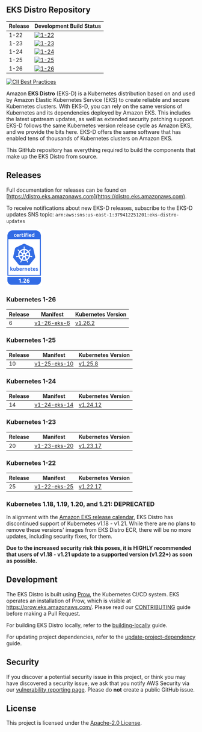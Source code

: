 ## EKS Distro Repository


| Release | Development Build Status |
|------| --- |
| 1-22 | [![1-22](https://prow.eks.amazonaws.com/badge.svg?jobs=build-1-22-postsubmit)](https://prow.eks.amazonaws.com/?job=build-1-22-postsubmit) |
| 1-23 | [![1-23](https://prow.eks.amazonaws.com/badge.svg?jobs=build-1-23-postsubmit)](https://prow.eks.amazonaws.com/?job=build-1-23-postsubmit) |
| 1-24 | [![1-24](https://prow.eks.amazonaws.com/badge.svg?jobs=build-1-24-postsubmit)](https://prow.eks.amazonaws.com/?job=build-1-24-postsubmit) |
| 1-25 | [![1-25](https://prow.eks.amazonaws.com/badge.svg?jobs=build-1-25-postsubmit)](https://prow.eks.amazonaws.com/?job=build-1-25-postsubmit) |
| 1-26 | [![1-26](https://prow.eks.amazonaws.com/badge.svg?jobs=build-1-26-postsubmit)](https://prow.eks.amazonaws.com/?job=build-1-26-postsubmit) |


[![CII Best Practices](https://bestpractices.coreinfrastructure.org/projects/6111/badge)](https://bestpractices.coreinfrastructure.org/projects/6111)

Amazon **EKS Distro** (EKS-D) is a Kubernetes distribution based on and used by
Amazon Elastic Kubernetes Service (EKS) to create reliable and secure Kubernetes
clusters. With EKS-D, you can rely on the same versions of Kubernetes and its
dependencies deployed by Amazon EKS. This includes the latest upstream updates,
as well as extended security patching support. EKS-D follows the same Kubernetes
version release cycle as Amazon EKS, and we provide the bits here. EKS-D offers
the same software that has enabled tens of thousands of Kubernetes clusters on
Amazon EKS.

This GitHub repository has everything required to build the components that make
up the EKS Distro from source.

## Releases

Full documentation for releases can be found on [https://distro.eks.amazonaws.com](https://distro.eks.amazonaws.com).

To receive notifications about new EKS-D releases, subscribe to the EKS-D updates SNS topic:
`arn:aws:sns:us-east-1:379412251201:eks-distro-updates`

[<img src="docs/contents/certified-kubernetes-1.26-color.svg" height=150>](https://github.com/cncf/k8s-conformance/pull/2507)
<!--
Source: https://github.com/cncf/artwork/tree/master/projects/kubernetes/certified-kubernetes
-->

### Kubernetes 1-26

| Release | Manifest | Kubernetes Version |
| -- | --- | --- |
| 6 | [v1-26-eks-6](https://distro.eks.amazonaws.com/kubernetes-1-26/kubernetes-1-26-eks-6.yaml) | [v1.26.2](https://github.com/kubernetes/kubernetes/release/tag/v1.26.2) |


### Kubernetes 1-25

| Release | Manifest | Kubernetes Version |
| -- | --- | --- |
| 10 | [v1-25-eks-10](https://distro.eks.amazonaws.com/kubernetes-1-25/kubernetes-1-25-eks-10.yaml) | [v1.25.8](https://github.com/kubernetes/kubernetes/release/tag/v1.25.8) |


### Kubernetes 1-24

| Release | Manifest | Kubernetes Version |
| --- | --- | --- |
| 14 | [v1-24-eks-14](https://distro.eks.amazonaws.com/kubernetes-1-24/kubernetes-1-24-eks-14.yaml) | [v1.24.12](https://github.com/kubernetes/kubernetes/release/tag/v1.24.12) |

### Kubernetes 1-23

| Release | Manifest | Kubernetes Version |
| --- | --- | --- |
| 20 | [v1-23-eks-20](https://distro.eks.amazonaws.com/kubernetes-1-23/kubernetes-1-23-eks-20.yaml) | [v1.23.17](https://github.com/kubernetes/kubernetes/release/tag/v1.23.17) |

### Kubernetes 1-22

| Release | Manifest | Kubernetes Version |
| --- | --- | --- |
| 25 | [v1-22-eks-25](https://distro.eks.amazonaws.com/kubernetes-1-22/kubernetes-1-22-eks-25.yaml) | [v1.22.17](https://github.com/kubernetes/kubernetes/release/tag/v1.22.17) |

### Kubernetes 1.18, 1.19, 1.20, and 1.21: DEPRECATED

In alignment with the [Amazon EKS release calendar](https://docs.aws.amazon.com/eks/latest/userguide/kubernetes-versions.html#kubernetes-release-calendar),
EKS Distro has discontinued support of Kubernetes v1.18 - v1.21. While there are
no plans to remove these versions' images from EKS Distro ECR, there will be no
more updates, including security fixes, for them.

**Due to the increased security risk this poses, it is HIGHLY recommended that
users of v1.18 - v1.21 update to a supported version (v1.22+) as soon as
possible.**

## Development

The EKS Distro is built using
[Prow](https://github.com/kubernetes/test-infra/tree/master/prow), the
Kubernetes CI/CD system. EKS operates an installation of Prow, which is visible
at https://prow.eks.amazonaws.com/. Please read our
[CONTRIBUTING](CONTRIBUTING.md) guide before making a Pull Request.

For building EKS Distro locally, refer to the
[building-locally](docs/development/building-locally.md) guide.

For updating project dependencies, refer to the
[update-project-dependency](docs/development/update-project-dependency.md) guide.

## Security

If you discover a potential security issue in this project, or think you may
have discovered a security issue, we ask that you notify AWS Security via our
[vulnerability reporting page](http://aws.amazon.com/security/vulnerability-reporting/).
Please do **not** create a public GitHub issue.

## License

This project is licensed under the [Apache-2.0 License](LICENSE).
